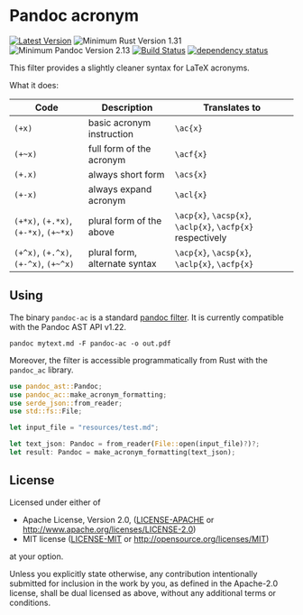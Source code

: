# Pandoc acronym

[![Latest Version](https://img.shields.io/crates/v/pandoc-ac.svg)](https://crates.io/crates/pandoc-ac)
![Minimum Rust Version 1.31](https://img.shields.io/badge/Minimum%20Rust%20Version-1.31-green.svg)
![Minimum Pandoc Version 2.13](https://img.shields.io/badge/Minimum%20Pandoc%20Version-2.12-green.svg)
[![Build Status](https://travis-ci.org/Enet4/pandoc-ac.svg?branch=master)](https://travis-ci.org/Enet4/pandoc-ac)
[![dependency status](https://deps.rs/repo/github/Enet4/pandoc-ac/status.svg)](https://deps.rs/repo/github/Enet4/pandoc-ac)

This filter provides a slightly cleaner syntax for LaTeX acronyms.

What it does:

| Code    | Description               | Translates to       |
|---------|---------------------------|---------------------|
| `(+x)`  | basic acronym instruction | `\ac{x}`  |
| `(+~x)` | full form of the acronym  | `\acf{x}`  |
| `(+.x)` | always short form | `\acs{x}`  |
| `(+-x)`  | always expand acronym | `\acl{x}` |
| `(+*x)`, `(+.*x)`, `(+-*x)`, `(+~*x)` | plural form of the above | `\acp{x}`, `\acsp{x}`, `\aclp{x}`, `\acfp{x}` respectively |
| `(+^x)`, `(+.^x)`, `(+-^x)`, `(+~^x)` | plural form, alternate syntax | `\acp{x}`, `\acsp{x}`, `\aclp{x}`, `\acfp{x}` |

## Using

The binary `pandoc-ac` is a standard [pandoc filter](http://pandoc.org/filters.html).
It is currently compatible with the Pandoc AST API v1.22.

```none
pandoc mytext.md -F pandoc-ac -o out.pdf
```

Moreover, the filter is accessible programmatically from Rust with the `pandoc_ac` library.

```rust
use pandoc_ast::Pandoc;
use pandoc_ac::make_acronym_formatting;
use serde_json::from_reader;
use std::fs::File;

let input_file = "resources/test.md";

let text_json: Pandoc = from_reader(File::open(input_file)?)?;
let result: Pandoc = make_acronym_formatting(text_json);
```

## License

Licensed under either of

* Apache License, Version 2.0, ([LICENSE-APACHE](LICENSE-APACHE) or <http://www.apache.org/licenses/LICENSE-2.0>)
* MIT license ([LICENSE-MIT](LICENSE-MIT) or <http://opensource.org/licenses/MIT>)

at your option.

Unless you explicitly state otherwise, any contribution intentionally submitted
for inclusion in the work by you, as defined in the Apache-2.0 license, shall be dual licensed as above, without any
additional terms or conditions.
